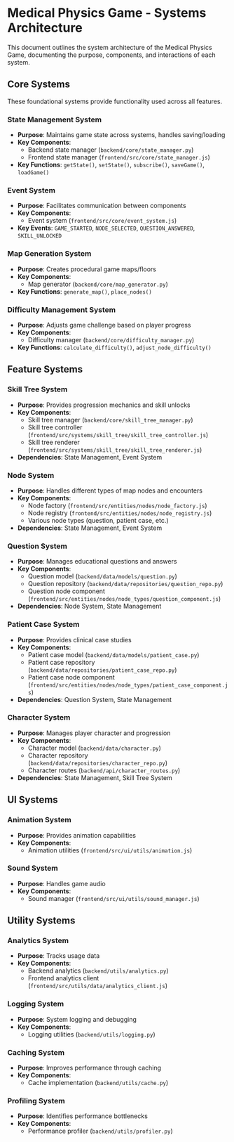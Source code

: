 <!--
@system Documentation
@component SystemsArchitecture
@description Documentation of the Medical Physics Game system architecture
@dependencies None
@author Luke
@lastModified 2025-03-17
-->

# Medical Physics Game - Systems Architecture

This document outlines the system architecture of the Medical Physics Game, documenting the purpose, components, and interactions of each system.

## Core Systems

These foundational systems provide functionality used across all features.

### State Management System
- **Purpose**: Maintains game state across systems, handles saving/loading
- **Key Components**: 
  - Backend state manager (`backend/core/state_manager.py`)
  - Frontend state manager (`frontend/src/core/state_manager.js`)
- **Key Functions**: `getState()`, `setState()`, `subscribe()`, `saveGame()`, `loadGame()`

### Event System
- **Purpose**: Facilitates communication between components
- **Key Components**: 
  - Event system (`frontend/src/core/event_system.js`)
- **Key Events**: `GAME_STARTED`, `NODE_SELECTED`, `QUESTION_ANSWERED`, `SKILL_UNLOCKED`

### Map Generation System
- **Purpose**: Creates procedural game maps/floors
- **Key Components**: 
  - Map generator (`backend/core/map_generator.py`)
- **Key Functions**: `generate_map()`, `place_nodes()`

### Difficulty Management System
- **Purpose**: Adjusts game challenge based on player progress
- **Key Components**: 
  - Difficulty manager (`backend/core/difficulty_manager.py`)
- **Key Functions**: `calculate_difficulty()`, `adjust_node_difficulty()`

## Feature Systems

### Skill Tree System
- **Purpose**: Provides progression mechanics and skill unlocks
- **Key Components**:
  - Skill tree manager (`backend/core/skill_tree_manager.py`)
  - Skill tree controller (`frontend/src/systems/skill_tree/skill_tree_controller.js`)
  - Skill tree renderer (`frontend/src/systems/skill_tree/skill_tree_renderer.js`)
- **Dependencies**: State Management, Event System

### Node System
- **Purpose**: Handles different types of map nodes and encounters
- **Key Components**:
  - Node factory (`frontend/src/entities/nodes/node_factory.js`)
  - Node registry (`frontend/src/entities/nodes/node_registry.js`)
  - Various node types (question, patient case, etc.)
- **Dependencies**: State Management, Event System

### Question System
- **Purpose**: Manages educational questions and answers
- **Key Components**:
  - Question model (`backend/data/models/question.py`)
  - Question repository (`backend/data/repositories/question_repo.py`)
  - Question node component (`frontend/src/entities/nodes/node_types/question_component.js`)
- **Dependencies**: Node System, State Management

### Patient Case System
- **Purpose**: Provides clinical case studies
- **Key Components**:
  - Patient case model (`backend/data/models/patient_case.py`)
  - Patient case repository (`backend/data/repositories/patient_case_repo.py`)
  - Patient case node component (`frontend/src/entities/nodes/node_types/patient_case_component.js`)
- **Dependencies**: Question System, State Management

### Character System
- **Purpose**: Manages player character and progression
- **Key Components**:
  - Character model (`backend/data/character.py`)
  - Character repository (`backend/data/repositories/character_repo.py`)
  - Character routes (`backend/api/character_routes.py`)
- **Dependencies**: State Management, Skill Tree System

## UI Systems

### Animation System
- **Purpose**: Provides animation capabilities
- **Key Components**:
  - Animation utilities (`frontend/src/ui/utils/animation.js`)

### Sound System
- **Purpose**: Handles game audio
- **Key Components**:
  - Sound manager (`frontend/src/ui/utils/sound_manager.js`)

## Utility Systems

### Analytics System
- **Purpose**: Tracks usage data
- **Key Components**:
  - Backend analytics (`backend/utils/analytics.py`)
  - Frontend analytics client (`frontend/src/utils/data/analytics_client.js`)

### Logging System
- **Purpose**: System logging and debugging
- **Key Components**:
  - Logging utilities (`backend/utils/logging.py`)

### Caching System
- **Purpose**: Improves performance through caching
- **Key Components**:
  - Cache implementation (`backend/utils/cache.py`)

### Profiling System
- **Purpose**: Identifies performance bottlenecks
- **Key Components**:
  - Performance profiler (`backend/utils/profiler.py`)